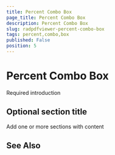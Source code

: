 ```yaml
---
title: Percent Combo Box
page_title: Percent Combo Box
description: Percent Combo Box
slug: radpdfviewer-percent-combo-box
tags: percent,combo,box
published: False
position: 5
---
```


# Percent Combo Box



Required introduction

## Optional section title

Add one or more sections with content

## See Also
